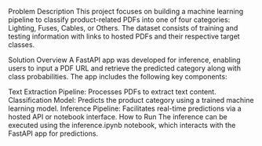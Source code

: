 Problem Description
This project focuses on building a machine learning pipeline to classify product-related PDFs into one of four categories: Lighting, Fuses, Cables, or Others. The dataset consists of training and testing information with links to hosted PDFs and their respective target classes.

Solution Overview
A FastAPI app was developed for inference, enabling users to input a PDF URL and retrieve the predicted category along with class probabilities. The app includes the following key components:

Text Extraction Pipeline: Processes PDFs to extract text content.
Classification Model: Predicts the product category using a trained machine learning model.
Inference Pipeline: Facilitates real-time predictions via a hosted API or notebook interface.
How to Run
The inference can be executed using the inference.ipynb notebook, which interacts with the FastAPI app for predictions.
